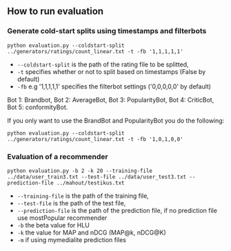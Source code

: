 ## How to run evaluation

### Generate cold-start splits using timestamps and filterbots</h5>

`python evaluation.py --coldstart-split ../generators/ratings/count_linear.txt -t -fb '1,1,1,1,1'`

  * `--coldstart-split` is the path of the rating file to be splitted,
  * `-t` specifies whether or not to split based on timestamps (False by default)
  * `-fb` e.g '1,1,1,1,1' specifies the filterbot settings ('0,0,0,0,0' by default)

Bot 1: Brandbot, Bot 2: AverageBot, Bot 3: PopularityBot, Bot 4: CriticBot, Bot 5: conformityBot.

If you only want to use the BrandBot and PopularityBot you do the following:

`python evaluation.py --coldstart-split ../generators/ratings/count_linear.txt -t -fb '1,0,1,0,0'`

### Evaluation of a recommender

`python evaluation.py -b 2 -k 20 --training-file ../data/user_train3.txt --test-file ../data/user_test3.txt --prediction-file ../mahout/testikus.txt`

  * `--training-file` is the path of the training file,
  * `--test-file` is the path of the test file, 
  * `--prediction-file` is the path of the prediction file, if no prediction file use mostPopular recommender
  * `-b` the beta value for HLU
  * `-k` the value for MAP and nDCG (MAP@k, nDCG@K)
  * `-m` if using mymedialite prediction files
